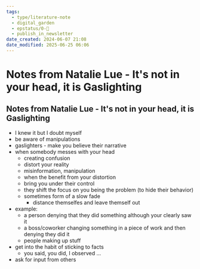 ```yaml
---
tags:
  - type/literature-note
  - digital_garden
  - epstatus/0-🌰
  - publish_in_newsletter
date_created: 2024-06-07 21:08
date_modified: 2025-06-25 06:06
---
```

# Notes from Natalie Lue - It's not in your head, it is Gaslighting

## Notes from Natalie Lue - It's not in your head, it is Gaslighting

+ I knew it but I doubt myself
+ be aware of manipulations
+ gaslighters - make you believe their narrative
+ when somebody messes with your head
	+ creating confusion
	+ distort your reality
	+ misinformation, manipulation
	+ when the benefit from your distortion
	+ bring you under their control
	+ they shift the focus on you being the problem (to hide their behavior)
	+ sometimes form of a slow fade
		+ distance themselfes and leave themself out
+ example:
	+ a person denying that they did something although your clearly saw it
	+ a boss/coworker changing something in a piece of work and then denying they did it
	+ people making up stuff
+ get into the habit of sticking to facts
	+ you said, you did, I observed ...
+ ask for input from others